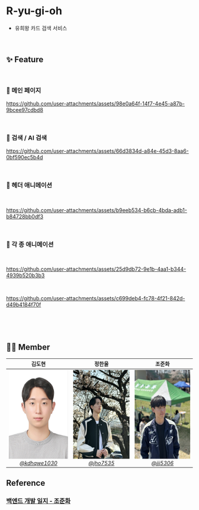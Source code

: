 

# R-yu-gi-oh

- 유희왕 카드 검색 서비스
  <br/>
    <br/>
      <br/>

## ✨ Feature

  <br/>
  
### 📍 메인 페이지


  https://github.com/user-attachments/assets/98e0a64f-14f7-4e45-a87b-9bcee97cdbd8

  <br/>
  
### 📍 검색 / AI 검색

https://github.com/user-attachments/assets/66d3834d-a84e-45d3-8aa6-0bf590ec5b4d
  
  <br/>


### 📍 헤더 애니메이션

  <br/>

https://github.com/user-attachments/assets/b9eeb534-b6cb-4bda-adb1-b84728bb0df3


  <br/>
  
### 📍 각 종 애니메이션

  <br/>


https://github.com/user-attachments/assets/25d9db72-9e1b-4aa1-b344-4939b520b3b3
  
  <br/>


https://github.com/user-attachments/assets/c699deb4-fc78-4f21-842d-d49b4184f70f




  <br/>
    <br/>
      <br/>






## 🧑‍💻 Member

<div align="center">

|                                                                                 **김도현**                                                                                 |                                                                            **정한울**                                                                             |                                                                            **조준화**                                                                             |
| :------------------------------------------------------------------------------------------------------------------------------------------------------------------------: | :---------------------------------------------------------------------------------------------------------------------------------------------------------------: | :---------------------------------------------------------------------------------------------------------------------------------------------------------------: |
| <img src="https://github.com/Co-Labor-Project/demo-repository/blob/main/img/kdhqwe1030_img.jpg" height=240 width=180> <br/> _[@kdhqwe1030](https://github.com/kdhqwe1030)_ | <img src="https://github.com/Co-Labor-Project/demo-repository/blob/main/img/jho7535_img.jpg" height=240 width=180> <br/> _[@jho7535](https://github.com/jho7535)_ | <img src="https://github.com/Co-Labor-Project/demo-repository/blob/main/img/jjj5306_img.jpg" height=240 width=180> <br/> _[@jjj5306](https://github.com/jjj5306)_ |

</div>



## Reference

### [백엔드 개발 일지 - 조준화](/backend/README.md)
